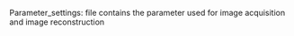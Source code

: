 Parameter_settings: file contains the parameter used for image acquisition and image reconstruction
